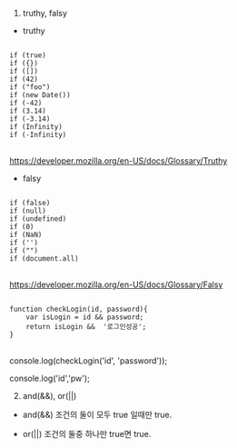 1. truthy, falsy
- truthy

<pre>
<code>
if (true)
if ({})
if ([])
if (42)
if ("foo")
if (new Date())
if (-42)
if (3.14)
if (-3.14)
if (Infinity)
if (-Infinity)
</code>
</pre>

https://developer.mozilla.org/en-US/docs/Glossary/Truthy

- falsy
<pre>
<code>
if (false)
if (null)
if (undefined)
if (0)
if (NaN)
if ('')
if ("")
if (document.all)
</code>
</pre>

https://developer.mozilla.org/en-US/docs/Glossary/Falsy

<pre>
<code>
function checkLogin(id, password){
	var isLogin = id && password;
	return isLogin &&  '로그인성공';
}
</code>
</pre>

console.log(checkLogin('id', 'password'));

console.log('id','pw');

2. and(&&), or(||)
- and(&&)
조건의 둘이 모두 true 일때만 true.

- or(||)
조건의 둘중 하나만 true면 true.

